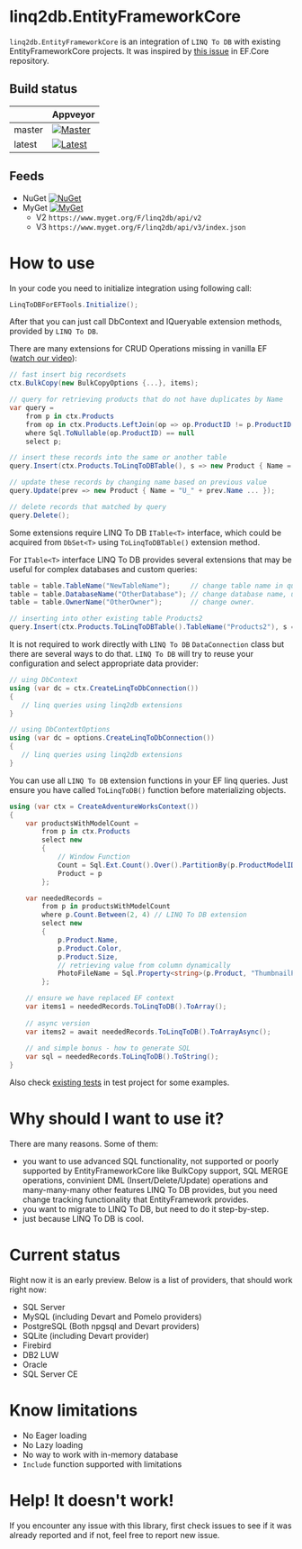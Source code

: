 # linq2db.EntityFrameworkCore

`linq2db.EntityFrameworkCore` is an integration of `LINQ To DB` with existing EntityFrameworkCore projects. It was inspired by [this issue](https://github.com/aspnet/EntityFrameworkCore/issues/11657) in EF.Core repository.

## Build status

| |Appveyor|
-----|-------
|master|[![Master](https://ci.appveyor.com/api/projects/status/vmp9pj4gqrch4x3x/branch/master?svg=true)](https://ci.appveyor.com/project/igor-tkachev/linq2db-entityframeworkcore/branch/master)
|latest|[![Latest](https://ci.appveyor.com/api/projects/status/vmp9pj4gqrch4x3x?svg=true)](https://ci.appveyor.com/project/igor-tkachev/linq2db-entityframeworkcore)

## Feeds

* NuGet [![NuGet](https://img.shields.io/nuget/vpre/linq2db.EntityFrameworkCore.svg)](https://www.nuget.org/packages/linq2db.EntityFrameworkCore)
* MyGet [![MyGet](https://img.shields.io/myget/linq2db/vpre/linq2db.EntityFrameworkCore.svg)](https://www.myget.org/feed/linq2db/package/nuget/linq2db.EntityFrameworkCore)
  * V2 `https://www.myget.org/F/linq2db/api/v2`
  * V3 `https://www.myget.org/F/linq2db/api/v3/index.json`

# How to use

In your code you need to initialize integration using following call:

```cs
LinqToDBForEFTools.Initialize();
```

After that you can just call DbContext and IQueryable extension methods, provided by `LINQ To DB`.

There are many extensions for CRUD Operations missing in vanilla EF ([watch our video](https://www.youtube.com/watch?v=m--oX73EGeQ)):

```cs
// fast insert big recordsets
ctx.BulkCopy(new BulkCopyOptions {...}, items);

// query for retrieving products that do not have duplicates by Name
var query =
	from p in ctx.Products
	from op in ctx.Products.LeftJoin(op => op.ProductID != p.ProductID && op.Name == p.Name)
	where Sql.ToNullable(op.ProductID) == null
	select p;

// insert these records into the same or another table
query.Insert(ctx.Products.ToLinqToDBTable(), s => new Product { Name = s.Name ... });

// update these records by changing name based on previous value
query.Update(prev => new Product { Name = "U_" + prev.Name ... });

// delete records that matched by query
query.Delete();
```

Some extensions require LINQ To DB `ITable<T>` interface, which could be acquired from  `DbSet<T>` using `ToLinqToDBTable()` extension method. 

For `ITable<T>` interface LINQ To DB provides several extensions that may be useful for complex databases and custom queries:

```cs
table = table.TableName("NewTableName");     // change table name in query
table = table.DatabaseName("OtherDatabase"); // change database name, useful for cross database queries.
table = table.OwnerName("OtherOwner");       // change owner.

// inserting into other existing table Products2
query.Insert(ctx.Products.ToLinqToDBTable().TableName("Products2"), s => new Product { Name = s.Name ... });
```

It is not required to work directly with `LINQ To DB` `DataConnection` class but there are several ways to do that. `LINQ To DB` will try to reuse your configuration and select appropriate data provider:

```cs
// uing DbContext
using (var dc = ctx.CreateLinqToDbConnection())
{
   // linq queries using linq2db extensions
}

// using DbContextOptions
using (var dc = options.CreateLinqToDbConnection())
{
   // linq queries using linq2db extensions
}
```

You can use all `LINQ To DB` extension functions in your EF linq queries. Just ensure you have called `ToLinqToDB()` function before materializing objects.

```cs
using (var ctx = CreateAdventureWorksContext())
{
	var productsWithModelCount =
		from p in ctx.Products
		select new
		{
			// Window Function
			Count = Sql.Ext.Count().Over().PartitionBy(p.ProductModelID).ToValue(),
			Product = p
		};

	var neededRecords =
		from p in productsWithModelCount
		where p.Count.Between(2, 4) // LINQ To DB extension
		select new
		{
			p.Product.Name,
			p.Product.Color,
			p.Product.Size,
			// retrieving value from column dynamically
			PhotoFileName = Sql.Property<string>(p.Product, "ThumbnailPhotoFileName")
		};

	// ensure we have replaced EF context
	var items1 = neededRecords.ToLinqToDB().ToArray();       
	
	// async version
	var items2 = await neededRecords.ToLinqToDB().ToArrayAsync(); 
	
	// and simple bonus - how to generate SQL
	var sql = neededRecords.ToLinqToDB().ToString();
}
```

Also check [existing tests](https://github.com/linq2db/linq2db.EntityFrameworkCore/blob/master/Tests/LinqToDB.EntityFrameworkCore.Tests/ToolsTests.cs) in test project for some examples.

# Why should I want to use it?

There are many reasons. Some of them:

- you want to use advanced SQL functionality, not supported or poorly supported by EntityFrameworkCore like BulkCopy support, SQL MERGE operations, convinient DML (Insert/Delete/Update) operations and many-many-many other features LINQ To DB provides, but you need change tracking functionality that EntityFramework provides.
- you want to migrate to LINQ To DB, but need to do it step-by-step.
- just because LINQ To DB is cool.

# Current status

Right now it is an early preview. Below is a list of providers, that should work right now:

- SQL Server
- MySQL (including Devart and Pomelo providers)
- PostgreSQL (Both npgsql and Devart providers)
- SQLite (including Devart provider)
- Firebird
- DB2 LUW
- Oracle
- SQL Server CE

# Know limitations
- No Eager loading
- No Lazy loading
- No way to work with in-memory database
- `Include` function supported with limitations

# Help! It doesn't work!

If you encounter any issue with this library, first check issues to see if it was already reported and if not, feel free to report new issue.
